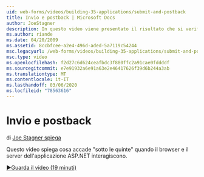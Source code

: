 ```yaml
---
uid: web-forms/videos/building-35-applications/submit-and-postback
title: Invio e postback | Microsoft Docs
author: JoeStagner
description: In questo video viene presentato il risultato che si verifica &quot;sotto le quinte&quot; quando il browser e il server dell'applicazione ASP.NET interagiscono.
ms.author: riande
ms.date: 04/20/2009
ms.assetid: 8ccbfcee-a2e4-496d-aded-5a7119c54244
msc.legacyurl: /web-forms/videos/building-35-applications/submit-and-postback
msc.type: video
ms.openlocfilehash: f2d27c6d624ceafbdc3f880ffc2a91cae0fddddf
ms.sourcegitcommit: e7e91932a6e91a63e2e46417626f39d6b244a3ab
ms.translationtype: MT
ms.contentlocale: it-IT
ms.lasthandoff: 03/06/2020
ms.locfileid: "78563616"
---
```

# <a name="submit-and-postback"></a>Invio e postback

di [Joe Stagner spiega](https://github.com/JoeStagner)

Questo video spiega cosa accade &quot;sotto le quinte&quot; quando il browser e il server dell'applicazione ASP.NET interagiscono.

[&#9654;Guarda il video (19 minuti)](https://channel9.msdn.com/Blogs/ASP-NET-Site-Videos/submit-and-postback)
